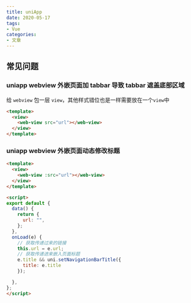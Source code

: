 ```yaml
---
title: uniApp
date: 2020-05-17
tags: 
- Vue
categories: 
- 文章
---
```


## 常见问题

### uniapp webview 外嵌页面加 tabbar 导致 tabbar 遮盖底部区域

给 `webview` 包一层 `view`，其他样式错位也是一样需要放在一个`view`中

```html
<template>
  <view>
    <web-view src="url"></web-view>
  </view>
</template>
```

### uniapp webview 外嵌页面动态修改标题

```html
<template>
  <view>
    <web-view :src="url"></web-view>
  </view>
</template>

<script>
export default {
  data() {
    return {
      url: "",
    };
  },
  onLoad(e) {
    // 获取传递过来的链接
    this.url = e.url;
    // 获取传递进来嵌入页面标题
    e.title && uni.setNavigationBarTitle({
      title: e.title
    });

  },
};
</script>
```

